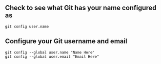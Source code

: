 ## Check to see what Git has your name configured as
    git config user.name

## Configure your Git username and email
    git config --global user.name "Name Here"
    git config --global user.email "Email Here"